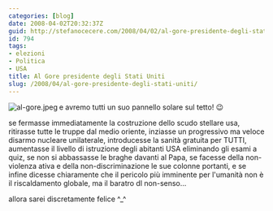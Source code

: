 ```yaml
---
categories: [blog]
date: 2008-04-02T20:32:37Z
guid: http://stefanocecere.com/2008/04/02/al-gore-presidente-degli-stati-uniti/
id: 794
tags:
- elezioni
- Politica
- USA
title: Al Gore presidente degli Stati Uniti
slug: /2008/04/al-gore-presidente-degli-stati-uniti/
---
```


<img src='http://stefanocecere.com/wp-content/uploads/sites/3/2008/04/al-gore.jpeg' alt='al-gore.jpeg' align="left" />e avremo tutti un suo pannello solare sul tetto! 😉

se fermasse immediatamente la costruzione dello scudo stellare usa, ritirasse tutte le truppe dal medio oriente, inziasse un progressivo ma veloce disarmo nucleare unilaterale, introducesse la sanità gratuita per TUTTI, aumentasse il livello di istruzione degli abitanti USA eliminando gli esami a quiz, se non si abbassasse le braghe davanti al Papa, se facesse della non-violenza ativa e della non-discriminazione le sue colonne portanti, e se infine dicesse chiaramente che il pericolo più imminente per l'umanità non è il riscaldamento globale, ma il baratro dl non-senso…

allora sarei discretamente felice ^_^